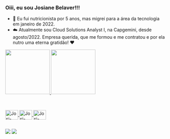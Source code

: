 ### Oiii, eu sou Josiane Belaver!!! 


- 🔭 Eu fui nutricionista por 5 anos, mas migrei para a área da tecnologia em janeiro de 2022.
- ☁️ Atualmente sou Cloud Solutions Analyst I, na Capgemini, desde agosto/2022. 
Empresa querida, que me formou e me contratou e por ela nutro uma eterna gratidão! ♥

<div>
  <a href="https://github.com/josibelaver">
  <img height="140em" src="https://github-readme-stats.vercel.app/api?username=josibelaver&show_icons=true&theme=radical" />
  <img height="140em" src="https://github-readme-stats.vercel.app/api/top-langs/?username=josibelaver&layout=compact&theme=radical" />
</div>

  
##
<div style="display: inline_block"><br>
  <img align= "center" alt="Josi-Python" height="30" width="40" src="https://cdn.jsdelivr.net/gh/devicons/devicon/icons/python/python-original.svg" />
  <img align= "center" alt="Josi-Python" height="30" width="40" src="https://cdn.jsdelivr.net/gh/devicons/devicon/icons/pandas/pandas-original.svg" />
  <img align= "center" alt="Josi-Python" height="30" width="40" src="https://cdn.jsdelivr.net/gh/devicons/devicon/icons/numpy/numpy-original.svg" />

 ##
 <div>
<a href="https://www.linkedin.com/in/josianebelaver/" target="_blank"><img src="https://img.shields.io/badge/LinkedIn-0077B5?style=for-the-badge&logo=linkedin&logoColor=white" target="_blank"></a>
<a href="https://www.instagram.com/josi.belaver/" target="_blank"><img src="https://img.shields.io/badge/Instagram-E4405F?style=for-the-badge&logo=instagram&logoColor=white" target="_blank"></a>
 </div>
